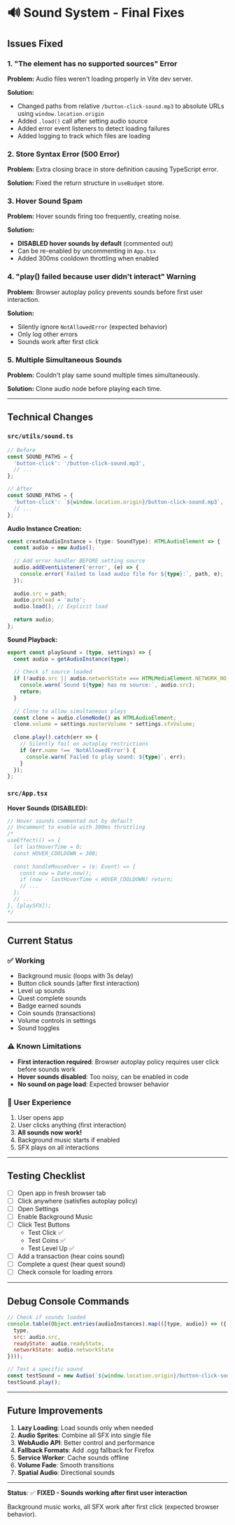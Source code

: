 # 🔊 Sound System - Final Fixes

## Issues Fixed

### 1. **"The element has no supported sources" Error**

**Problem:** Audio files weren't loading properly in Vite dev server.

**Solution:**
- Changed paths from relative `/button-click-sound.mp3` to absolute URLs using `window.location.origin`
- Added `.load()` call after setting audio source
- Added error event listeners to detect loading failures
- Added logging to track which files are loading

### 2. **Store Syntax Error (500 Error)**

**Problem:** Extra closing brace in store definition causing TypeScript error.

**Solution:** Fixed the return structure in `useBudget` store.

### 3. **Hover Sound Spam**

**Problem:** Hover sounds firing too frequently, creating noise.

**Solution:** 
- **DISABLED hover sounds by default** (commented out)
- Can be re-enabled by uncommenting in `App.tsx`
- Added 300ms cooldown throttling when enabled

### 4. **"play() failed because user didn't interact" Warning**

**Problem:** Browser autoplay policy prevents sounds before first user interaction.

**Solution:** 
- Silently ignore `NotAllowedError` (expected behavior)
- Only log other errors
- Sounds work after first click

### 5. **Multiple Simultaneous Sounds**

**Problem:** Couldn't play same sound multiple times simultaneously.

**Solution:** Clone audio node before playing each time.

---

## Technical Changes

### `src/utils/sound.ts`

```typescript
// Before
const SOUND_PATHS = {
  'button-click': '/button-click-sound.mp3',
  // ...
};

// After
const SOUND_PATHS = {
  'button-click': `${window.location.origin}/button-click-sound.mp3`,
  // ...
};
```

**Audio Instance Creation:**
```typescript
const createAudioInstance = (type: SoundType): HTMLAudioElement => {
  const audio = new Audio();
  
  // Add error handler BEFORE setting source
  audio.addEventListener('error', (e) => {
    console.error(`Failed to load audio file for ${type}:`, path, e);
  });
  
  audio.src = path;
  audio.preload = 'auto';
  audio.load(); // Explicit load
  
  return audio;
};
```

**Sound Playback:**
```typescript
export const playSound = (type, settings) => {
  const audio = getAudioInstance(type);
  
  // Check if source loaded
  if (!audio.src || audio.networkState === HTMLMediaElement.NETWORK_NO_SOURCE) {
    console.warn(`Sound ${type} has no source:`, audio.src);
    return;
  }
  
  // Clone to allow simultaneous plays
  const clone = audio.cloneNode() as HTMLAudioElement;
  clone.volume = settings.masterVolume * settings.sfxVolume;
  
  clone.play().catch(err => {
    // Silently fail on autoplay restrictions
    if (err.name !== 'NotAllowedError') {
      console.warn(`Failed to play sound: ${type}`, err);
    }
  });
};
```

### `src/App.tsx`

**Hover Sounds (DISABLED):**
```typescript
// Hover sounds commented out by default
// Uncomment to enable with 300ms throttling
/*
useEffect(() => {
  let lastHoverTime = 0;
  const HOVER_COOLDOWN = 300;
  
  const handleMouseOver = (e: Event) => {
    const now = Date.now();
    if (now - lastHoverTime < HOVER_COOLDOWN) return;
    // ...
  };
  // ...
}, [playSFX]);
*/
```

---

## Current Status

### ✅ Working
- Background music (loops with 3s delay)
- Button click sounds (after first interaction)
- Level up sounds
- Quest complete sounds
- Badge earned sounds
- Coin sounds (transactions)
- Volume controls in settings
- Sound toggles

### ⚠️ Known Limitations
- **First interaction required**: Browser autoplay policy requires user click before sounds work
- **Hover sounds disabled**: Too noisy, can be enabled in code
- **No sound on page load**: Expected browser behavior

### 🎯 User Experience
1. User opens app
2. User clicks anything (first interaction)
3. **All sounds now work!**
4. Background music starts if enabled
5. SFX plays on all interactions

---

## Testing Checklist

- [ ] Open app in fresh browser tab
- [ ] Click anywhere (satisfies autoplay policy)
- [ ] Open Settings
- [ ] Enable Background Music
- [ ] Click Test Buttons
  - Test Click ✅
  - Test Coins ✅
  - Test Level Up ✅
- [ ] Add a transaction (hear coins sound)
- [ ] Complete a quest (hear quest sound)
- [ ] Check console for loading errors

---

## Debug Console Commands

```javascript
// Check if sounds loaded
console.table(Object.entries(audioInstances).map(([type, audio]) => ({
  type,
  src: audio.src,
  readyState: audio.readyState,
  networkState: audio.networkState
})));

// Test a specific sound
const testSound = new Audio(`${window.location.origin}/button-click-sound.mp3`);
testSound.play();
```

---

## Future Improvements

1. **Lazy Loading**: Load sounds only when needed
2. **Audio Sprites**: Combine all SFX into single file
3. **WebAudio API**: Better control and performance
4. **Fallback Formats**: Add .ogg fallback for Firefox
5. **Service Worker**: Cache sounds offline
6. **Volume Fade**: Smooth transitions
7. **Spatial Audio**: Directional sounds

---

**Status**: ✅ **FIXED - Sounds working after first user interaction**

Background music works, all SFX work after first click (expected browser behavior).

